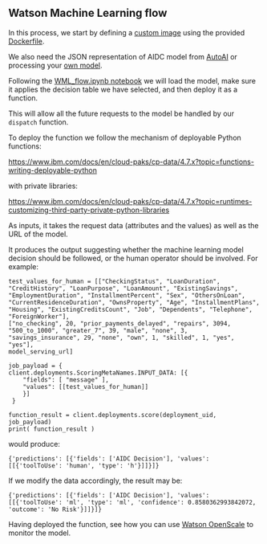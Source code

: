 <a id="wml"></a>
## Watson Machine Learning flow

In this process, we start by defining a [custom image](https://www.ibm.com/docs/en/cloud-paks/cp-data/4.7.x?topic=environments-building-custom-images)
using the provided [Dockerfile](../cp4d_assets/Dockerfile).

We also need the JSON representation of AIDC model from [AutoAI](../docs/AutoAI.md#autoai) or processing your [own model](../docs/BYOM.md#byom).

Following the [WML_flow.ipynb notebook](../notebooks/WML_flow.ipynb) we will load the model, 
make sure it applies the decision table we have selected, and then deploy it as a function.

This will allow all the future requests to the model be handled by our `dispatch` function.

To deploy the function we follow the mechanism of deployable Python functions:

https://www.ibm.com/docs/en/cloud-paks/cp-data/4.7.x?topic=functions-writing-deployable-python

with private libraries:

https://www.ibm.com/docs/en/cloud-paks/cp-data/4.7.x?topic=runtimes-customizing-third-party-private-python-libraries

As inputs, it takes the request data (attributes and the values) as well as the URL of the model.

It produces the output suggesting whether the machine learning model decision should be followed, or the human operator should be involved.
For example:

```
test_values_for_human = [["CheckingStatus", "LoanDuration", "CreditHistory", "LoanPurpose", "LoanAmount", "ExistingSavings", "EmploymentDuration", "InstallmentPercent", "Sex", "OthersOnLoan", "CurrentResidenceDuration", "OwnsProperty", "Age", "InstallmentPlans", "Housing", "ExistingCreditsCount", "Job", "Dependents", "Telephone", "ForeignWorker"], 
["no_checking", 20, "prior_payments_delayed", "repairs", 3094, "500_to_1000", "greater_7", 39, "male", "none", 3, "savings_insurance", 29, "none", "own", 1, "skilled", 1, "yes", "yes"],
model_serving_url]

job_payload = {
client.deployments.ScoringMetaNames.INPUT_DATA: [{
    "fields": [ "message" ],
    "values": [[test_values_for_human]]
    }]
 }

function_result = client.deployments.score(deployment_uid, job_payload)
print( function_result )
```
would produce:
```
{'predictions': [{'fields': ['AIDC Decision'], 'values': [[{'toolToUse': 'human', 'type': 'h'}]]}]}
```

If we modify the data accordingly, the result may be:
```
{'predictions': [{'fields': ['AIDC Decision'], 'values': [[{'toolToUse': 'ml', 'type': 'ml', 'confidence': 0.8580362993842072, 'outcome': 'No Risk'}]]}]}
```

Having deployed the function, see how you can use [Watson OpenScale](OpenScale.md) to monitor the model.